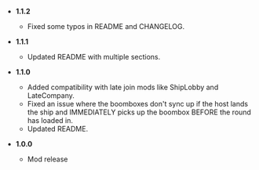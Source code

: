- **1.1.2**
    - Fixed some typos in README and CHANGELOG.

- **1.1.1**
    - Updated README with multiple sections.

- **1.1.0**
    - Added compatibility with late join mods like ShipLobby and LateCompany.
    - Fixed an issue where the boomboxes don't sync up if the host lands the ship and IMMEDIATELY picks up the boombox BEFORE the round has loaded in.
    - Updated README.

- **1.0.0**
    - Mod release